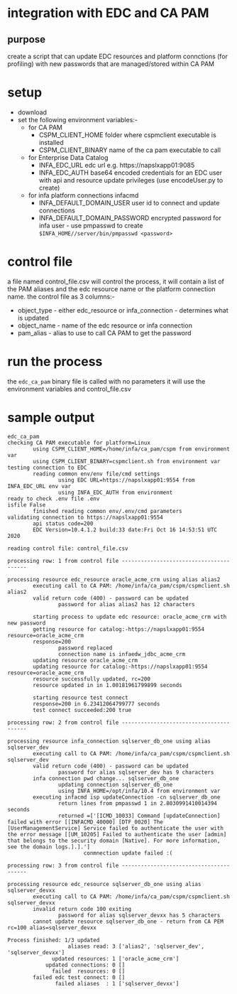 # integration with EDC and CA PAM

## purpose
create a script that can update EDC resources and platform connctions (for profiling) with new passwords that are managed/stored within CA PAM

# setup
- download 
- set the following environment variables:-
  - for CA PAM
    - CSPM_CLIENT_HOME folder where cspmclient executable is installed
    - CSPM_CLIENT_BINARY name of the ca pam executable to call
  - for Enterprise Data Catalog
    - INFA_EDC_URL edc url e.g. https://napslxapp01:9085
    - INFA_EDC_AUTH  base64 encoded credentials for an EDC user with api and resource update privileges (use encodeUser.py to create)
  - for infa platform connections infacmd
     - INFA_DEFAULT_DOMAIN_USER  user id to connect and update connections
     - INFA_DEFAULT_DOMAIN_PASSWORD encrypted password for infa user - use pmpasswd to create  `$INFA_HOME//server/bin/pmpasswd <password>`

# control file

a file named control_file.csv will control the process, it will contain a list of the PAM aliases and the edc resource name or the platform connection name.
the control file as 3 columns:- 
- object_type - either edc_resource or infa_connection - determines what is updated
- object_name - name of the edc resource or infa connection
- pam_alias - alias to use to call CA PAM to get the password

# run the process
the `edc_ca_pam` binary file is called with no parameters it will use the environment variables and control_file.csv

# sample output

```
edc_ca_pam
checking CA PAM executable for platform=Linux
        using CSPM_CLIENT_HOME=/home/infa/ca_pam/cspm from environment var
        using CSPM_CLIENT_BINARY=cspmclient.sh from environment var
testing connection to EDC
        reading common env/env file/cmd settings
                using EDC URL=https://napslxapp01:9554 from INFA_EDC_URL env var
                using INFA_EDC_AUTH from environment
ready to check .env file .env
isfile False
        finished reading common env/.env/cmd parameters
validating connection to https://napslxapp01:9554
        api status code=200
        EDC Version=10.4.1.2 build:33 date:Fri Oct 16 14:53:51 UTC 2020

reading control file: control_file.csv

processing row: 1 from control file ----------------------------------------

processing resource edc_resource oracle_acme_crm using alias alias2
        executing call to CA PAM: /home/infa/ca_pam/cspm/cspmclient.sh alias2
        valid return code (400) - password can be updated
                password for alias alias2 has 12 characters

        starting process to update edc resource: oracle_acme_crm with new password
        getting resource for catalog:-https://napslxapp01:9554 resource=oracle_acme_crm
        response=200
                password replaced
                connection name is infaedw_jdbc_acme_crm
        updating resource oracle_acme_crm
        updating resource for catalog:-https://napslxapp01:9554 resource=oracle_acme_crm
        resource successfully updated, rc=200
        resource updated in in 1.00181961799899 seconds

        starting resource test connect
        response=200 in 6.23412064799777 seconds
        test connect succeeded:200 true

processing row: 2 from control file ----------------------------------------

processing resource infa_connection sqlserver_db_one using alias sqlserver_dev
        executing call to CA PAM: /home/infa/ca_pam/cspm/cspmclient.sh sqlserver_dev
        valid return code (400) - password can be updated
                password for alias sqlserver_dev has 9 characters
        infa connection pwd change... sqlserver_db_one
                updating connection sqlserver_db_one
                using INFA_HOME=/opt/infa/10.4 from environment var
        executing infacmd isp updateConnection -cn sqlserver_db_one
                return lines from pmpasswd 1 in 2.8030991410014394 seconds
                returned =['[ICMD_10033] Command [updateConnection] failed with error [[INFACMD_40000] [DTF_0020] The [UserManagementService] Service failed to authenticate the user with the error message [[UM_10205] Failed to authenticate the user [admin] that belongs to the security domain [Native]. For more information, see the domain logs.].].']
                        conmnection update failed :(

processing row: 3 from control file ----------------------------------------

processing resource edc_resource sqlserver_db_one using alias sqlserver_devxx
        executing call to CA PAM: /home/infa/ca_pam/cspm/cspmclient.sh sqlserver_devxx
        invalid return code 100 exiting
                password for alias sqlserver_devxx has 5 characters
        cannot update resource sqlserver_db_one - return from CA PEM rc=100 alias=sqlserver_devxx

Process finished: 1/3 updated
                   aliases read: 3 ['alias2', 'sqlserver_dev', 'sqlserver_devxx']
              updated resources: 1 ['oracle_acme_crm']
            updated connections: 0 []
              failed  resources: 0 []
        failed edc test connect: 0 []
               failed aliases  : 1 ['sqlserver_devxx']

```

